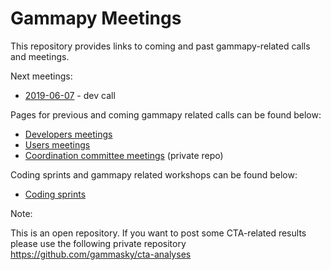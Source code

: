 # Gammapy Meetings

This repository provides links to coming and past gammapy-related calls and meetings.

Next meetings:
* [2019-06-07](dev-meetings/2019/2019-05-31/README.md) - dev call

Pages for previous and coming gammapy related calls can be found below:

* [Developers meetings](dev-meetings/README.md)
* [Users meetings](user-meetings/README.md)
* [Coordination committee meetings](https://github.com/gammasky/gammapy-coordination) (private repo)

Coding sprints and gammapy related workshops can be found below:
* [Coding sprints](coding-sprints/README.md)


Note:

This is an open repository. If you want to post some CTA-related results please use the following private repository
https://github.com/gammasky/cta-analyses
